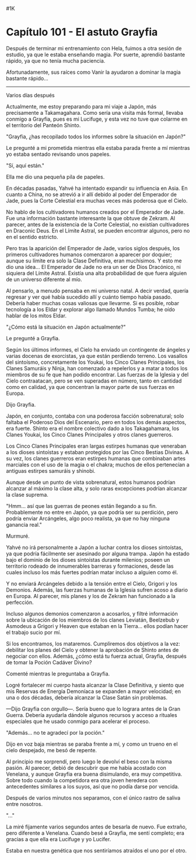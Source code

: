
#1K 

# Capítulo 101 - El astuto Grayfia


Después de terminar mi entrenamiento con Hela, fuimos a otra sesión de estudio, ya que le estaba enseñando magia. Por suerte, aprendió bastante rápido, ya que no tenía mucha paciencia.

Afortunadamente, sus raíces como Vanir la ayudaron a dominar la magia bastante rápido...

***

Varios días después

Actualmente, me estoy preparando para mi viaje a Japón, más precisamente a Takamagahara. Como sería una visita más formal, llevaba conmigo a Grayfia, pues es mi Lucifuge, y esta vez no tuve que colarme en el territorio del Panteón Shinto.

"Grayfia, ¿has recopilado todos los informes sobre la situación en Japón?"

Le pregunté a mi prometida mientras ella estaba parada frente a mí mientras yo estaba sentado revisando unos papeles.

"Sí, aquí están."

Ella me dio una pequeña pila de papeles.

En décadas pasadas, Yahvé ha intentado expandir su influencia en Asia. En cuanto a China, no se atrevió a ir allí debido al poder del Emperador de Jade, pues la Corte Celestial era muchas veces más poderosa que el Cielo.

No hablo de los cultivadores humanos creados por el Emperador de Jade. Fue una información bastante interesante la que obtuve de Zekram. Al parecer, antes de la existencia de la Corte Celestial, no existían cultivadores en Draconic Deus. En el Límite Astral, se pueden encontrar algunos, pero no en el sentido estricto.

Pero tras la aparición del Emperador de Jade, varios siglos después, los primeros cultivadores humanos comenzaron a aparecer por doquier; aunque su límite era solo la Clase Definitiva, eran muchísimos. Y esto me dio una idea... El Emperador de Jade no era un ser de Dios Dracónico, ni siquiera del Límite Astral. Existía una alta probabilidad de que fuera alguien de un universo diferente al mío.

Al pensarlo, a menudo pensaba en mi universo natal. A decir verdad, quería regresar y ver qué había sucedido allí y cuánto tiempo había pasado. Debería haber muchas cosas valiosas que llevarme. Si es posible, robar tecnología a los Eldar y explorar algo llamado Mundos Tumba; he oído hablar de los mitos Eldar.

"¿Cómo está la situación en Japón actualmente?"

Le pregunté a Grayfia.

Según los últimos informes, el Cielo ha enviado un contingente de ángeles y varias docenas de exorcistas, ya que están perdiendo terreno. Los vasallos del sintoísmo, concretamente los Youkai, los Cinco Clanes Principales, los Clanes Samuráis y Ninja, han comenzado a repelerlos y a matar a todos los miembros de su fe que han podido encontrar. Las fuerzas de la Iglesia y del Cielo contraatacan, pero se ven superadas en número, tanto en cantidad como en calidad, ya que concentran la mayor parte de sus fuerzas en Europa.

Dijo Grayfia.

Japón, en conjunto, contaba con una poderosa facción sobrenatural; solo faltaba el Poderoso Dios del Escenario, pero en todos los demás aspectos, era fuerte. Shinto era el nombre colectivo dado a los Takagahamara, los Clanes Youkai, los Cinco Clanes Principales y otros clanes guerreros.

Los Cinco Clanes Principales eran largas estirpes humanas que veneraban a los dioses sintoístas y estaban protegidos por las Cinco Bestias Divinas. A su vez, los clanes guerreros eran estirpes humanas que combinaban artes marciales con el uso de la magia o el chakra; muchos de ellos pertenecían a antiguas estirpes samuráis y shinobi.

Aunque desde un punto de vista sobrenatural, estos humanos podrían alcanzar al máximo la clase alta, y solo raras excepciones podrían alcanzar la clase suprema.

"Hmm... así que las guerras de peones están llegando a su fin. Probablemente no entre en Japón, ya que podría ser su perdición, pero podría enviar Arcángeles, algo poco realista, ya que no hay ninguna ganancia real."

Murmuré.

Yahvé no irá personalmente a Japón a luchar contra los dioses sintoístas, ya que podría fácilmente ser asesinado por alguna trampa. Japón ha estado bajo el dominio de los dioses sintoístas durante milenios; poseen un territorio rodeado de innumerables barreras y formaciones, desde las cuales incluso los más fuertes podrían matar incluso a alguien como él.

Y no enviará Arcángeles debido a la tensión entre el Cielo, Grigori y los Demonios. Además, las fuerzas humanas de la Iglesia sufren acoso a diario en Europa. Al parecer, mis planes y los de Zekram han funcionado a la perfección.

Incluso algunos demonios comenzaron a acosarlos, y filtré información sobre la ubicación de los miembros de los clanes Leviatán, Beelzebub y Asmodeus a Grigori y Heaven que estaban en la Tierra... ellos podían hacer el trabajo sucio por mí.

Si los encontramos, los mataremos. Cumpliremos dos objetivos a la vez: debilitar los planes del Cielo y obtener la aprobación de Shinto antes de negociar con ellos. Además, ¿cómo está tu fuerza actual, Grayfia, después de tomar la Poción Cadáver Divino?

Comenté mientras le preguntaba a Grayfia.

Logré fortalecer mi cuerpo hasta alcanzar la Clase Definitiva, y siento que mis Reservas de Energía Demoníaca se expanden a mayor velocidad; en una o dos décadas, debería alcanzar la Clase Satán sin problemas.

—Dijo Grayfia con orgullo—. Sería bueno que lo lograra antes de la Gran Guerra. Debería ayudarla dándole algunos recursos y acceso a rituales especiales que he usado conmigo para acelerar el proceso.

"Además... no te agradecí por la poción."

Dijo en voz baja mientras se paraba frente a mí, y como un trueno en el cielo despejado, me besó de repente.

Al principio me sorprendí, pero luego le devolví el beso con la misma pasión. Al parecer, debió de descubrir que me había acostado con Venelana, y aunque Grayfia era buena disimulando, era muy competitiva. Sobre todo cuando la competidora era otra joven heredera con antecedentes similares a los suyos, así que no podía darse por vencida.

Después de varios minutos nos separamos, con el único rastro de saliva entre nosotros.

"..."

La miré fijamente varios segundos antes de besarla de nuevo. Fue extraño, pero diferente a Venelana. Cuando besé a Grayfia, me sentí completo; era gracias a que ella era Lucifuge y yo Lucifer.

Estaba en nuestra genética que nos sentiríamos atraídos el uno por el otro.